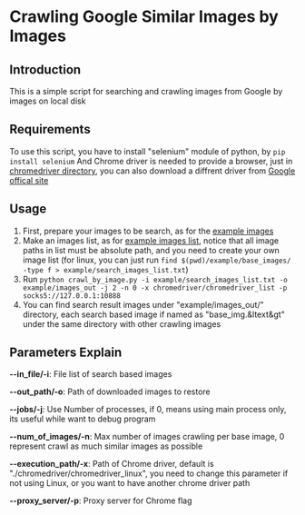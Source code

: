 # Crawling Google Similar Images by Images

## Introduction

This is a simple script for searching and crawling images from Google by images on local disk

## Requirements

To use this script, you have to install "selenium" module of python, by `pip install selenium`
And Chrome driver is needed to provide a browser, just in [chromedriver directory](./chromedriver), you can also download a diffrent driver from [Google offical site](http://chromedriver.chromium.org/downloads)

## Usage

1. First, prepare your images to be search, as for the [example images](./example/base_images)
2. Make an images list, as for [example images list](./example/search_images_list.txt), notice that all image paths in list must be absolute path, and you need to create your own image list (for linux, you can just run `find $(pwd)/example/base_images/ -type f > example/search_images_list.txt`)
3. Run `python crawl_by_image.py -i example/search_images_list.txt -o example/images_out -j 2 -n 0 -x chromedriver/chromedriver_list -p socks5://127.0.0.1:10888`
4. You can find search result images under "example/images_out/" directory, each search based image if named as "base_img.&ltext&gt" under the same directory with other crawling images

## Parameters Explain

**--in_file/-i**: File list of search based images

**--out_path/-o**: Path of downloaded images to restore

**--jobs/-j**: Use Number of processes, if 0, means using main process only, its useful while want to debug program

**--num_of_images/-n**: Max number of images crawling per base image, 0 represent crawl as much similar images as possible

**--execution_path/-x**: Path of Chrome driver, default is "./chromedriver/chromedriver_linux", you need to change this parameter if not using Linux, or you want to have another chrome driver path

**--proxy_server/-p**: Proxy server for Chrome flag
